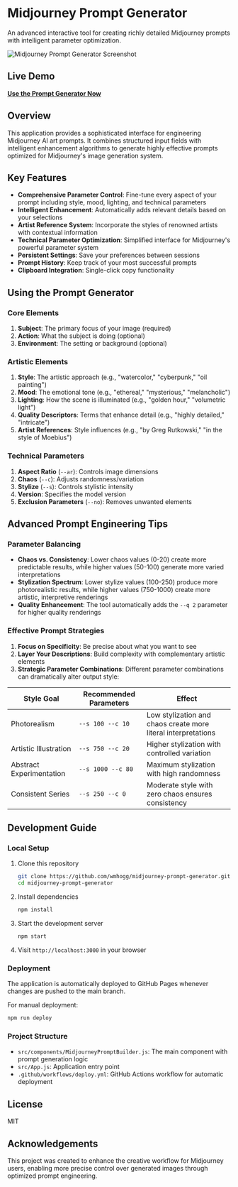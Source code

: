 # Midjourney Prompt Generator

An advanced interactive tool for creating richly detailed Midjourney prompts with intelligent parameter optimization.

![Midjourney Prompt Generator Screenshot](https://github.com/wmhogg/midjourney-prompt-generator/assets/4960663/placeholder-image-id)

## Live Demo

**[Use the Prompt Generator Now](https://wmhogg.github.io/midjourney-prompt-generator/)**

## Overview

This application provides a sophisticated interface for engineering Midjourney AI art prompts. It combines structured input fields with intelligent enhancement algorithms to generate highly effective prompts optimized for Midjourney's image generation system.

## Key Features

- **Comprehensive Parameter Control**: Fine-tune every aspect of your prompt including style, mood, lighting, and technical parameters
- **Intelligent Enhancement**: Automatically adds relevant details based on your selections
- **Artist Reference System**: Incorporate the styles of renowned artists with contextual information
- **Technical Parameter Optimization**: Simplified interface for Midjourney's powerful parameter system
- **Persistent Settings**: Save your preferences between sessions
- **Prompt History**: Keep track of your most successful prompts
- **Clipboard Integration**: Single-click copy functionality

## Using the Prompt Generator

### Core Elements

1. **Subject**: The primary focus of your image (required)
2. **Action**: What the subject is doing (optional)
3. **Environment**: The setting or background (optional)

### Artistic Elements

1. **Style**: The artistic approach (e.g., "watercolor," "cyberpunk," "oil painting")
2. **Mood**: The emotional tone (e.g., "ethereal," "mysterious," "melancholic")
3. **Lighting**: How the scene is illuminated (e.g., "golden hour," "volumetric light")
4. **Quality Descriptors**: Terms that enhance detail (e.g., "highly detailed," "intricate")
5. **Artist References**: Style influences (e.g., "by Greg Rutkowski," "in the style of Moebius")

### Technical Parameters

1. **Aspect Ratio** (`--ar`): Controls image dimensions
2. **Chaos** (`--c`): Adjusts randomness/variation
3. **Stylize** (`--s`): Controls stylistic intensity
4. **Version**: Specifies the model version
5. **Exclusion Parameters** (`--no`): Removes unwanted elements

## Advanced Prompt Engineering Tips

### Parameter Balancing

- **Chaos vs. Consistency**: Lower chaos values (0-20) create more predictable results, while higher values (50-100) generate more varied interpretations
- **Stylization Spectrum**: Lower stylize values (100-250) produce more photorealistic results, while higher values (750-1000) create more artistic, interpretive renderings
- **Quality Enhancement**: The tool automatically adds the `--q 2` parameter for higher quality renderings

### Effective Prompt Strategies

1. **Focus on Specificity**: Be precise about what you want to see
2. **Layer Your Descriptions**: Build complexity with complementary artistic elements
3. **Strategic Parameter Combinations**: Different parameter combinations can dramatically alter output style:

| Style Goal | Recommended Parameters | Effect |
|------------|------------------------|--------|
| Photorealism | `--s 100 --c 10` | Low stylization and chaos create more literal interpretations |
| Artistic Illustration | `--s 750 --c 20` | Higher stylization with controlled variation |
| Abstract Experimentation | `--s 1000 --c 80` | Maximum stylization with high randomness |
| Consistent Series | `--s 250 --c 0` | Moderate style with zero chaos ensures consistency |

## Development Guide

### Local Setup

1. Clone this repository
   ```bash
   git clone https://github.com/wmhogg/midjourney-prompt-generator.git
   cd midjourney-prompt-generator
   ```

2. Install dependencies
   ```bash
   npm install
   ```

3. Start the development server
   ```bash
   npm start
   ```

4. Visit `http://localhost:3000` in your browser

### Deployment

The application is automatically deployed to GitHub Pages whenever changes are pushed to the main branch.

For manual deployment:

```bash
npm run deploy
```

### Project Structure

- `src/components/MidjourneyPromptBuilder.js`: The main component with prompt generation logic
- `src/App.js`: Application entry point
- `.github/workflows/deploy.yml`: GitHub Actions workflow for automatic deployment

## License

MIT

## Acknowledgements

This project was created to enhance the creative workflow for Midjourney users, enabling more precise control over generated images through optimized prompt engineering.
